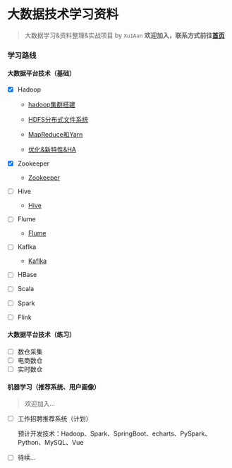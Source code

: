 # 大数据技术学习资料

> 大数据学习&资料整理&实战项目 by `Xu1Aan`  **欢迎加入，联系方式前往[首页](https://github.com/Xu1Aan)**

### 学习路线

#### 大数据平台技术（基础）

- [x] Hadoop

  - [hadoop集群搭建](./01_Hadoop/hadoop.md)

  - [HDFS分布式文件系统](./01_Hadoop/hdfs.md)

  - [MapReduce和Yarn](./01_Hadoop/MapReduce&Yarn.md)

  - [优化&新特性&HA](./01_Hadoop/Hadoop优化&新特性.md)
- [x] Zookeeper
  - [Zookeeper](./02_Zookeeper/Zookeeper.md)
- [ ] Hive
  - [Hive](./03_Hive)
- [ ] Flume
  - [Flume](./04_Flume)
- [ ] Kaflka
  - [Kaflka](./05_Kaflka)
- [ ] HBase
- [ ] Scala
- [ ] Spark
- [ ] Flink

#### 大数据平台技术（练习）

- [ ] 数仓采集
- [ ] 电商数仓
- [ ] 实时数仓

#### 机器学习（推荐系统、用户画像）

> 欢迎加入...

- [ ] 工作招聘推荐系统（计划）

  预计开发技术：Hadoop、Spark、SpringBoot、echarts、PySpark、Python、MySQL、Vue

- [ ] 待续...

